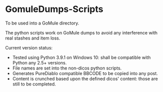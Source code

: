 # GomuleDumps-Scripts

To be used into a GoMule directory.

The python scripts work on GoMule dumps to avoid any interference with real stashes and item loss.

Current version status:
- Tested using Python 3.9.1 on Windows 10: shall be compatible with Python any 2.5+ versions.
- File names are set into the non-dicos python scripts.
- Generates PureDiablo compatible BBCODE to be copied into any post.
- Content is crunched based upon the defined dicos' content: those are still to be completed.
